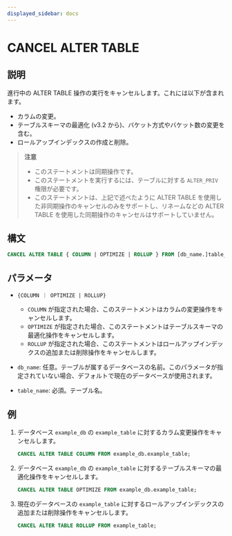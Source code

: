 ```yaml
---
displayed_sidebar: docs
---
```


# CANCEL ALTER TABLE

## 説明

進行中の ALTER TABLE 操作の実行をキャンセルします。これには以下が含まれます。

- カラムの変更。
- テーブルスキーマの最適化 (v3.2 から)、バケット方式やバケット数の変更を含む。
- ロールアップインデックスの作成と削除。

> **注意**
>
> - このステートメントは同期操作です。
> - このステートメントを実行するには、テーブルに対する `ALTER_PRIV` 権限が必要です。
> - このステートメントは、上記で述べたように ALTER TABLE を使用した非同期操作のキャンセルのみをサポートし、リネームなどの ALTER TABLE を使用した同期操作のキャンセルはサポートしていません。

## 構文

   ```SQL
   CANCEL ALTER TABLE { COLUMN | OPTIMIZE | ROLLUP } FROM [db_name.]table_name
   ```

## パラメータ

- `{COLUMN ｜ OPTIMIZE | ROLLUP}`

  - `COLUMN` が指定された場合、このステートメントはカラムの変更操作をキャンセルします。
  - `OPTIMIZE` が指定された場合、このステートメントはテーブルスキーマの最適化操作をキャンセルします。
  - `ROLLUP` が指定された場合、このステートメントはロールアップインデックスの追加または削除操作をキャンセルします。

- `db_name`: 任意。テーブルが属するデータベースの名前。このパラメータが指定されていない場合、デフォルトで現在のデータベースが使用されます。
- `table_name`: 必須。テーブル名。

## 例

1. データベース `example_db` の `example_table` に対するカラム変更操作をキャンセルします。

   ```SQL
   CANCEL ALTER TABLE COLUMN FROM example_db.example_table;
   ```

2. データベース `example_db` の `example_table` に対するテーブルスキーマの最適化操作をキャンセルします。

   ```SQL
   CANCEL ALTER TABLE OPTIMIZE FROM example_db.example_table;
   ```

3. 現在のデータベースの `example_table` に対するロールアップインデックスの追加または削除操作をキャンセルします。

   ```SQL
   CANCEL ALTER TABLE ROLLUP FROM example_table;
   ```